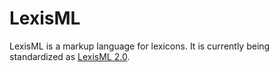 #  LexisML  #

LexisML is a markup language for lexicons. It is currently being standardized as [LexisML 2.0](2.0).
